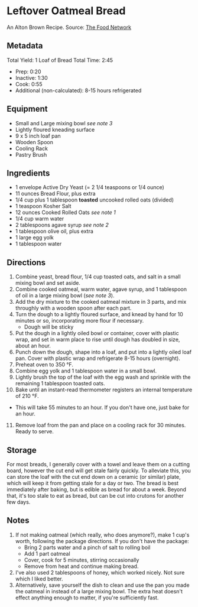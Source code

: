 Leftover Oatmeal Bread
======================
An Alton Brown Recipe. Source: [The Food Network](http://www.foodnetwork.com/recipes/alton-brown/leftover-oatmeal-bread-recipe.html)

Metadata
--------
Total Yield: 1 Loaf of Bread
Total Time: 2:45
* Prep: 0:20
* Inactive: 1:30
* Cook: 0:55
* Additional (non-calculated): 8-15 hours refrigerated

Equipment
---------
* Small and Large mixing bowl _see note 3_
* Lightly floured kneading surface
* 9 x 5 inch loaf pan
* Wooden Spoon
* Cooling Rack
* Pastry Brush

Ingredients
-----------
* 1 envelope Active Dry Yeast (= 2 1/4 teaspoons or 1/4 ounce)
* 11 ounces Bread Flour, plus extra
* 1/4 cup plus 1 tablespoon **toasted** uncooked rolled oats (divided)
* 1 teaspoon Kosher Salt
* 12 ounces Cooked Rolled Oats _see note 1_
* 1/4 cup warm water
* 2 tablespoons agave syrup _see note 2_
* 1 tablespoon olive oil, plus extra
* 1 large egg yolk
* 1 tablespoon water

Directions
----------
1. Combine yeast, bread flour, 1/4 cup toasted oats, and salt in a small mixing bowl and set aside.
2. Combine cooked oatmeal, warm water, agave syrup, and 1 tablespoon of oil in a large mixing bowl (_see note 3_).
3. Add the dry mixture to the cooked oatmeal mixture in 3 parts, and mix throughly with a wooden spoon after each part.
4. Turn the dough to a lightly floured surface, and knead by hand for 10 minutes or so, incorporating more flour if necessary.
   * Dough will be sticky
5. Put the dough in a lightly oiled bowl or container, cover with plastic wrap, and set in warm place to rise until dough has doubled in size, about an hour.
6. Punch down the dough, shape into a loaf, and put into a lightly oiled loaf pan. Cover with plastic wrap and refrigerate 8-15 hours (overnight).
7. Preheat oven to 350 &deg;F.
8. Combine egg yolk and 1 tablespoon water in a small bowl. 
9. Lightly brush the top of the loaf with the egg wash and sprinkle with the remaining 1 tablespoon toasted oats.
10. Bake until an instant-read thermometer registers an internal temperature of 210 &deg;F.
   * This will take 55 minutes to an hour. If you don't have one, just bake for an hour.
11. Remove loaf from the pan and place on a cooling rack for 30 minutes. Ready to serve.

Storage
-------
For most breads, I generally cover with a towel and leave them on a cutting board, however the cut end will get stale fairly quickly.
To alleviate this, you can store the loaf with the cut end down on a ceramic (or similar) plate, which will keep it from getting stale for a day or two.
The bread is best immediately after baking, but is edible as bread for about a week. Beyond that, it's too stale to eat as bread, but can be cut into crutons for another few days.

Notes
-----
1. If not making oatmeal (which really, who does anymore?), make 1 cup's worth, following the package directions. If you don't have the package:
   * Bring 2 parts water and a pinch of salt to rolling boil
   * Add 1 part oatmeal
   * Cover, cook for 5 minutes, stirring occasionally
   * Remove from heat and continue making bread.
2. I've also used 2 tablespoons of honey, which worked nicely. Not sure which I liked better.
3. Alternatively, save yourself the dish to clean and use the pan you made the oatmeal in instead of a large mixing bowl. The extra heat doesn't effect anything enough to matter, if you're sufficiently fast.

